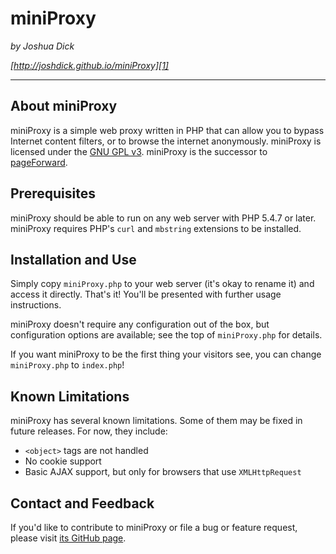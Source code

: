 # miniProxy

*by Joshua Dick*

*[http://joshdick.github.io/miniProxy][1]*

---

## About miniProxy

miniProxy is a simple web proxy written in PHP that can allow you to bypass Internet content filters, or to browse the internet anonymously. miniProxy is licensed under the [GNU GPL v3][2]. miniProxy is the successor to [pageForward][3].

## Prerequisites

miniProxy should be able to run on any web server with PHP 5.4.7 or later. miniProxy requires PHP's `curl` and `mbstring` extensions to be installed.

## Installation and Use

Simply copy `miniProxy.php` to your web server (it's okay to rename it) and access it directly. That's it! You'll be presented with further usage instructions.

miniProxy doesn't require any configuration out of the box, but configuration options are available; see the top of `miniProxy.php` for details.

If you want miniProxy to be the first thing your visitors see, you can change `miniProxy.php` to `index.php`!

## Known Limitations

miniProxy has several known limitations. Some of them may be fixed in future releases. For now, they include:

* `<object>` tags are not handled
* No cookie support
* Basic AJAX support, but only for browsers that use `XMLHttpRequest`

## Contact and Feedback

If you'd like to contribute to miniProxy or file a bug or feature request, please visit [its GitHub page][4].

  [1]: http://joshdick.github.io/miniProxy
  [2]: http://www.gnu.org/licenses/gpl.html
  [3]: http://pageforward.sf.net
  [4]: https://github.com/joshdick/miniProxy
